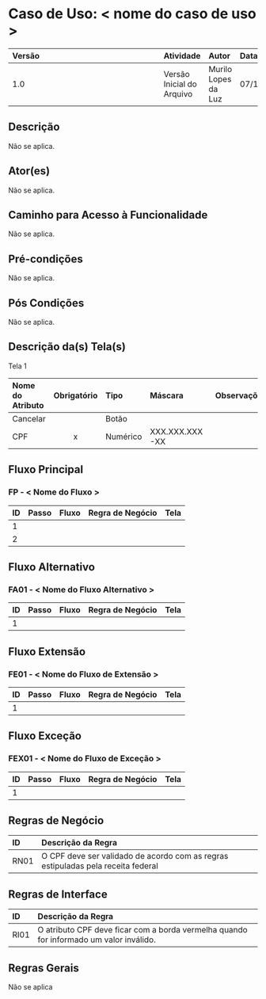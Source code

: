 # Caso de Uso: < nome do caso de uso >


| <div style="width:290px">Versão</div> | Atividade | Autor | Data |
|:------------|:----------------|:--------------|:----------------|
| 1.0 | Versão Inicial do Arquivo | Murilo Lopes da Luz  | 07/12/2021 |

## **Descrição**
Não se aplica.

## **Ator(es)**
Não se aplica.

## **Caminho para Acesso à Funcionalidade**
Não se aplica.

## **Pré-condições**
Não se aplica.

## **Pós Condições**
Não se aplica.

## **Descrição da(s) Tela(s)**

Tela 1


| Nome do Atributo | Obrigatório | Tipo | Máscara | Observações | Regra de Interface |
|:--------------|:----------------:|:--------------|:----------------|:--------------|:----------------|
| Cancelar | | Botão | | | |
| CPF | x | Numérico | XXX.XXX.XXX-XX | | | 


## **Fluxo Principal**
### FP - < Nome do Fluxo >

| ID | Passo | Fluxo | Regra de Negócio | Tela |
|:--------------|:----------------|:--------------|:----------------|:--------------|
| 1 | |  | | |
| 2 | |  | | |


## **Fluxo Alternativo**

### FA01 - < Nome do Fluxo Alternativo >

| ID | Passo | Fluxo | Regra de Negócio | Tela |
|:--------------|:----------------|:--------------|:----------------|:--------------|
| 1 | |  | | |


## **Fluxo Extensão**
### FE01 - < Nome do Fluxo de Extensão >

| ID | Passo | Fluxo | Regra de Negócio | Tela |
|:--------------|:----------------|:--------------|:----------------|:--------------|
| 1 | |  | | |

## **Fluxo Exceção**
### FEX01 - < Nome do Fluxo de Exceção >

| ID | Passo | Fluxo | Regra de Negócio | Tela |
|:--------------|:----------------|:--------------|:----------------|:--------------|
| 1 | |  | | |

## Regras de Negócio

| ID | Descrição da Regra |
|:-----|:-----|
| RN01 | O CPF deve ser validado de acordo com as regras estipuladas pela receita federal |

## Regras de Interface 

| ID | Descrição da Regra |
|:-----|:-----|
| RI01 | O atributo CPF deve ficar com a borda vermelha quando for informado um valor inválido. |

## Regras Gerais

Não se aplica
